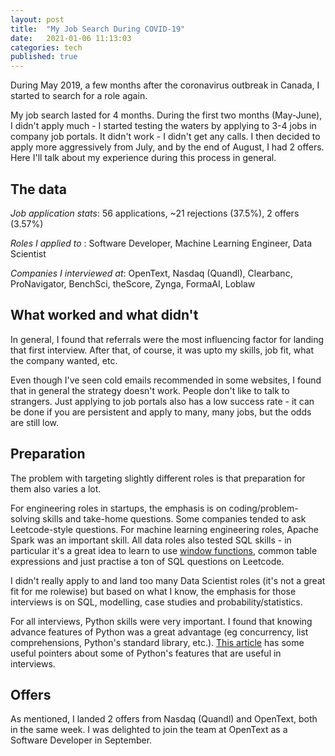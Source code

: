 ```yaml
---
layout: post
title:  "My Job Search During COVID-19"
date:   2021-01-06 11:13:03
categories: tech
published: true
---
```


During May 2019, a few months after the coronavirus outbreak in Canada, I started to search for a role again. 

My job search lasted for 4 months. During the first two months (May-June), I didn't apply much - I started testing the waters by applying to 3-4 jobs in company job portals. It didn't work - I didn't get any calls. I then decided to apply more aggressively from July, and by the end of August, I had 2 offers. Here I'll talk about my experience during this process in general.

<h2>The data</h2>

<em>Job application stats</em>: 56 applications, ~21 rejections (37.5%), 2 offers (3.57%)

<em>Roles I applied to </em>: Software Developer, Machine Learning Engineer, Data Scientist

<em>Companies I interviewed at</em>: OpenText, Nasdaq (Quandl), Clearbanc, ProNavigator, BenchSci, theScore, Zynga, FormaAI, Loblaw 

<h2>What worked and what didn't</h2>

In general, I found that referrals were the most influencing factor for landing that first interview. After that, of course, it was upto my skills, job fit, what the company wanted, etc.

Even though I've seen cold emails recommended in some websites, I found that in general the strategy doesn't work. People don't like to talk to strangers. Just applying to job portals also has a low success rate - it can be done if you are persistent and apply to many, many jobs, but the odds are still low.

<h2>Preparation</h2>

The problem with targeting slightly different roles is that preparation for them also varies a lot.

For engineering roles in startups, the emphasis is on coding/problem-solving skills and take-home questions. Some companies tended to ask Leetcode-style questions. For machine learning engineering roles, Apache Spark was an important skill. All data roles also tested SQL skills - in particular it's a great idea to learn to use [window functions](https://mode.com/sql-tutorial/sql-window-functions/), common table expressions and just practise a ton of SQL questions on Leetcode. 

I didn't really apply to and land too many Data Scientist roles (it's not a great fit for me rolewise) but based on what I know, the emphasis for those interviews is on SQL, modelling, case studies and probability/statistics.

For all interviews, Python skills were very important. I found that knowing advance features of Python was a great advantage (eg concurrency, list comprehensions, Python's standard library, etc.). [This article](https://realpython.com/python-coding-interview-tips/) has some useful pointers about some of Python's features that are useful in interviews.

<h2>Offers</h2>

As mentioned, I landed 2 offers from Nasdaq (Quandl) and OpenText, both in the same week. I was delighted to join the team at OpenText as a Software Developer in September.